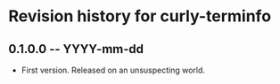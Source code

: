 # Revision history for curly-terminfo

## 0.1.0.0  -- YYYY-mm-dd

* First version. Released on an unsuspecting world.
